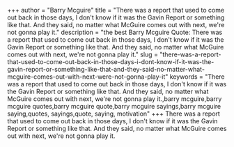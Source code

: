+++
author = "Barry Mcguire"
title = "There was a report that used to come out back in those days, I don't know if it was the Gavin Report or something like that. And they said, no matter what McGuire comes out with next, we're not gonna play it."
description = "the best Barry Mcguire Quote: There was a report that used to come out back in those days, I don't know if it was the Gavin Report or something like that. And they said, no matter what McGuire comes out with next, we're not gonna play it."
slug = "there-was-a-report-that-used-to-come-out-back-in-those-days-i-dont-know-if-it-was-the-gavin-report-or-something-like-that-and-they-said-no-matter-what-mcguire-comes-out-with-next-were-not-gonna-play-it"
keywords = "There was a report that used to come out back in those days, I don't know if it was the Gavin Report or something like that. And they said, no matter what McGuire comes out with next, we're not gonna play it.,barry mcguire,barry mcguire quotes,barry mcguire quote,barry mcguire sayings,barry mcguire saying,quotes, sayings,quote, saying, motivation"
+++
There was a report that used to come out back in those days, I don't know if it was the Gavin Report or something like that. And they said, no matter what McGuire comes out with next, we're not gonna play it.
